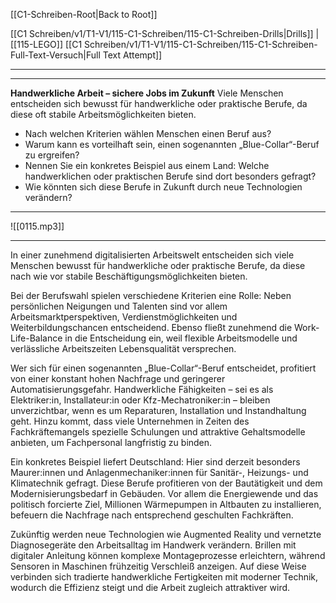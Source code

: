   [[C1-Schreiben-Root|Back to Root]]

[[C1 Schreiben/v1/T1-V1/115-C1-Schreiben/115-C1-Schreiben-Drills|Drills]] | [[115-LEGO]] 
[[C1 Schreiben/v1/T1-V1/115-C1-Schreiben/115-C1-Schreiben-Full-Text-Versuch|Full Text Attempt]]

----
---

**Handwerkliche Arbeit – sichere Jobs im Zukunft**
Viele Menschen entscheiden sich bewusst für handwerkliche oder praktische Berufe, da diese oft stabile Arbeitsmöglichkeiten bieten.  
- Nach welchen Kriterien wählen Menschen einen Beruf aus?  
- Warum kann es vorteilhaft sein, einen sogenannten „Blue-Collar“-Beruf zu ergreifen?  
- Nennen Sie ein konkretes Beispiel aus einem Land: Welche handwerklichen oder praktischen Berufe sind dort besonders gefragt?  
- Wie könnten sich diese Berufe in Zukunft durch neue Technologien verändern?  

---

![[0115.mp3]]

---

In einer zunehmend digitalisierten Arbeitswelt entscheiden sich viele Menschen bewusst für handwerkliche oder praktische Berufe, da diese nach wie vor stabile Beschäftigungsmöglichkeiten bieten.

Bei der Berufswahl spielen verschiedene Kriterien eine Rolle: Neben persönlichen Neigungen und Talenten sind vor allem Arbeitsmarktperspektiven, Verdienstmöglichkeiten und Weiterbildungschancen entscheidend. Ebenso fließt zunehmend die Work-Life-Balance in die Entscheidung ein, weil flexible Arbeitsmodelle und verlässliche Arbeitszeiten Lebensqualität versprechen.

Wer sich für einen sogenannten „Blue-Collar“-Beruf entscheidet, profitiert von einer konstant hohen Nachfrage und geringerer Automatisierungsgefahr. Handwerkliche Fähigkeiten – sei es als Elektriker:in, Installateur:in oder Kfz-Mechatroniker:in – bleiben unverzichtbar, wenn es um Reparaturen, Installation und Instandhaltung geht. Hinzu kommt, dass viele Unternehmen in Zeiten des Fachkräftemangels spezielle Schulungen und attraktive Gehaltsmodelle anbieten, um Fachpersonal langfristig zu binden.

Ein konkretes Beispiel liefert Deutschland: Hier sind derzeit besonders Maurer:innen und Anlagenmechaniker:innen für Sanitär-, Heizungs- und Klimatechnik gefragt. Diese Berufe profitieren von der Bautätigkeit und dem Modernisierungsbedarf in Gebäuden. Vor allem die Energiewende und das politisch forcierte Ziel, Millionen Wärmepumpen in Altbauten zu installieren, befeuern die Nachfrage nach entsprechend geschulten Fachkräften.

Zukünftig werden neue Technologien wie Augmented Reality und vernetzte Diagnosegeräte den Arbeitsalltag im Handwerk verändern. Brillen mit digitaler Anleitung können komplexe Montageprozesse erleichtern, während Sensoren in Maschinen frühzeitig Verschleiß anzeigen. Auf diese Weise verbinden sich tradierte handwerkliche Fertigkeiten mit moderner Technik, wodurch die Effizienz steigt und die Arbeit zugleich attraktiver wird.